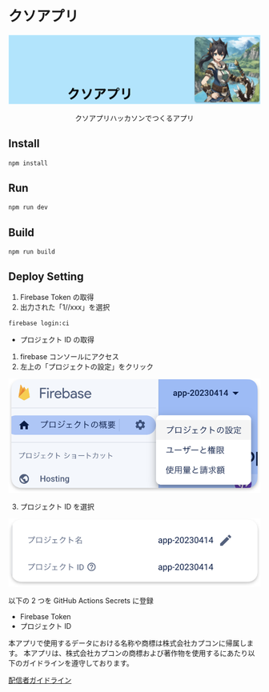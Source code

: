 # クソアプリ

<img src="./doc/image.png">

<p align="center">クソアプリハッカソンでつくるアプリ</p>

## Install

```bash
npm install
```

## Run

```bash
npm run dev
```

## Build

```bash
npm run build
```

## Deploy Setting

1. Firebase Token の取得
2. 出力された「1//xxx」を選択

```bash
firebase login:ci
```

- プロジェクト ID の取得

1. firebase コンソールにアクセス
2. 左上の「プロジェクトの設定」をクリック

![プロジェクト設定](image.png)

3. プロジェクト ID を選択

![プロジェクトID](image-1.png)

以下の 2 つを GitHub Actions Secrets に登録

- Firebase Token
- プロジェクト ID

本アプリで使用するデータにおける名称や商標は株式会社カプコンに帰属します。
本アプリは、株式会社カプコンの商標および著作物を使用するにあたり以下のガイドラインを遵守しております。

[配信者ガイドライン](https://www.capcom-games.com/ja-jp/video-policy/)
